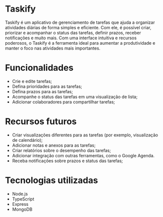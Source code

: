 # Taskify

Taskify é um aplicativo de gerenciamento de tarefas que ajuda a organizar atividades diárias de forma simples e eficiente. Com ele, é possível criar, priorizar e acompanhar o status das tarefas, definir prazos, receber notificações e muito mais. Com uma interface intuitiva e recursos poderosos, o Taskify é a ferramenta ideal para aumentar a produtividade e manter o foco nas atividades mais importantes.

# Funcionalidades

- Crie e edite tarefas;
- Defina prioridades para as tarefas;
- Defina prazos para as tarefas;
- Acompanhe o status das tarefas em uma visualização de lista;
- Adicionar colaboradores para compartilhar tarefas;

# Recursos futuros

- Criar visualizações diferentes para as tarefas (por exemplo, visualização de calendário);
- Adicionar notas e anexos para as tarefas;
- Criar relatórios sobre o desempenho das tarefas;
- Adicionar integração com outras ferramentas, como o Google Agenda.
- Receba notificações sobre prazos e status das tarefas;

# Tecnologias utilizadas

- Node.js
- TypeScript
- Express
- MongoDB
